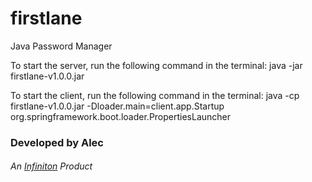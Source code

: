 # firstlane

Java Password Manager

To start the server, run the following command in the terminal:
java -jar firstlane-v1.0.0.jar

To start the client, run the following command in the terminal:
java -cp firstlane-v1.0.0.jar -Dloader.main=client.app.Startup org.springframework.boot.loader.PropertiesLauncher

### Developed by Alec

###### An [Infiniton](https://infiniton.xyz) Product


